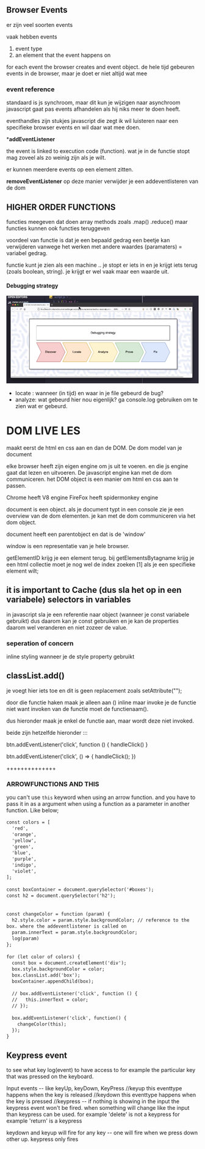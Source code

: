 ## Browser Events
er zijn veel soorten events

vaak hebben events
1. event type 
2. an element that the event happens on

for each event the browser creates and event object. de hele tijd gebeuren events in de browser, maar je doet er niet altijd wat mee


### event reference
standaard is js synchroom, maar dit kun je wijzigen naar asynchroom
javascript gaat pas events afhandelen als hij niks meer te doen heeft.


eventhandles zijn stukjes javascript die zegt ik wil luisteren naar een specifieke browser events en wil daar wat mee doen. 


***addEventListener**

the event is linked to execution code (function). wat je in de functie stopt mag zoveel als zo weinig zijn als je wilt. 

er kunnen meerdere events op een element zitten. 

**removeEventListener** op deze manier verwijder je een addeventlisteren van de dom 

## HIGHER ORDER FUNCTIONS

functies meegeven dat doen array methods zoals .map() .reduce()
maar functies kunnen ook functies teruggeven

voordeel van functie is dat je een bepaald gedrag een beetje kan verwijderen vanwege het werken met andere waardes (paramaters) = variabel gedrag.


functie kunt je zien als een machine .. je stopt er iets in en je krijgt iets terug (zoals boolean, string). je krijgt er wel vaak maar een waarde uit.



#### Debugging strategy

![image](./Screenshot%202022-08-03%20at%2016.26.46.png)


* locate : wanneer (in tijd) en waar in je file gebeurd de bug? 
* analyze: wat gebeurd hier nou eigenlijk? ga console.log gebruiken om te zien wat er gebeurd. 


# DOM LIVE LES

maakt eerst de html en css aan en dan de DOM.
De dom model van je document

elke browser heeft zijn eigen engine om js uit te voeren. en die js engine gaat dat lezen en uitvoeren.
De javascript engine kan met de dom communiceren. 
het DOM object is een manier om html en css aan te passen. 

Chrome heeft V8 engine
FireFox heeft spidermonkey engine

document is een object. als je document typt in een console zie je een overview van de dom elementen.
je kan met de dom communiceren via het dom object.

document heeft een parentobject en dat is de 'window'

window is een representatie van je hele browser.

getElementID krijg je een element terug.
bij getElementsBytagname krijg je een html collectie
moet je nog wel de index zoeken [1] als je een specifieke element wilt;

## it is important to Cache (dus sla het op in een variabele) selectors in variables

in javascript sla je een referentie naar object (wanneer je const variabele gebruikt) dus daarom kan je const gebruiken en je kan de properties daarom wel veranderen en niet zozeer de value. 

### seperation of concern
inline styling wanneer je de style property gebruikt


## classList.add() 

je voegt hier iets toe en dit is geen replacement zoals setAttribute("");

door die functie haken maak je alleen aan () inline maar invoke je de functie niet want invoken van de functie moet de functienaam().

dus hieronder maak je enkel de functie aan, maar wordt deze niet invoked.

beide zijn hetzelfde hieronder :::

btn.addEventListener('click', function () {
  handleClick()
}

btn.addEventListener('click', () => {
  handleClick();
})

++++++++++++++
### ARROWFUNCTIONS AND THIS

you can't use `this` keyword when using an arrow function. and you have to pass it in as a argument when using a function as a parameter in another function. Like below;


```
const colors = [
  'red',
  'orange',
  'yellow',
  'green',
  'blue',
  'purple',
  'indigo',
  'violet',
];

const boxContainer = document.querySelector('#boxes');
const h2 = document.querySelector('h2');


const changeColor = function (param) {
  h2.style.color = param.style.backgroundColor; // reference to the box. where the addeventlistener is called on
  param.innerText = param.style.backgroundColor;
  log(param)
};

for (let color of colors) {
  const box = document.createElement('div');
  box.style.backgroundColor = color;
  box.classList.add('box');
  boxContainer.appendChild(box);

  // box.addEventListener('click', function () {
  //   this.innerText = color;
  // });

  box.addEventListener('click', function() { 
    changeColor(this);
  });
}

```

## Keypress event

to see what key
log(event) to have access to for example the particular key that was pressed on the keyboard.

Input events -- like keyUp, keyDown,  KeyPress
//keyup  this eventtype happens when the key is released
//keydown this eventtype happens when the key is pressed
//keypress -- if nothing is showing in the input the keypress event won't be fired. when something will change like the input than keypress can be used. 
for example 'delete' is not a keypress
for example 'return' is a keypress

keydown and keyup will fire for any key -- one will fire when we press down other up.
keypress only fires 


